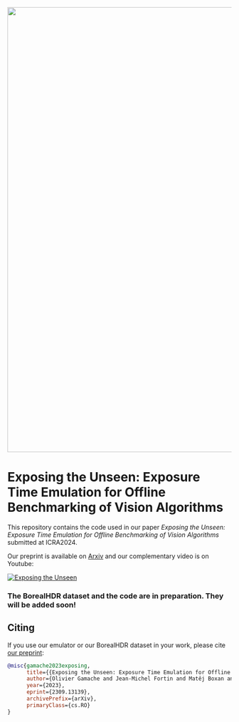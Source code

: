 <p float="center">
  <img src="Figures/samples_dataset.png" width="1000" />
</p>

# Exposing the Unseen: Exposure Time Emulation for Offline Benchmarking of Vision Algorithms

This repository contains the code used in our paper *Exposing the Unseen: Exposure Time Emulation for Offline Benchmarking of Vision Algorithms* submitted at ICRA2024. 

Our preprint is available on [Arxiv](https://doi.org/10.48550/arXiv.2309.13139) and our complementary video is on Youtube:

[![Exposing the Unseen](https://img.youtube.com/vi/btkO12L6AYs/0.jpg)](https://youtu.be/btkO12L6AYs)


### The BorealHDR dataset and the code are in preparation. They will be added soon! 

## Citing

If you use our emulator or our BorealHDR dataset in your work, please cite [our preprint](https://doi.org/10.48550/arXiv.2309.13139):

```bibtex
@misc{gamache2023exposing,
      title={{Exposing the Unseen: Exposure Time Emulation for Offline Benchmarking of Vision Algorithms}}, 
      author={Olivier Gamache and Jean-Michel Fortin and Matěj Boxan and François Pomerleau and Philippe Giguère},
      year={2023},
      eprint={2309.13139},
      archivePrefix={arXiv},
      primaryClass={cs.RO}
}
```